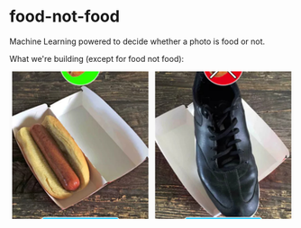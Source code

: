 # food-not-food
Machine Learning powered to decide whether a photo is food or not.

What we're building (except for food not food):

<img src="https://raw.githubusercontent.com/maulik-vyas/food-not-food/09d1393e7363c7a614b6c4da2f1e99652803ac7f/hotdog-not-hotdog.jpg"/>
